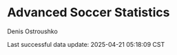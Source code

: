 # Advanced Soccer Statistics
Denis Ostroushko

<!-- gfm -->

Last successful data update: 2025-04-21 05:18:09 CST
